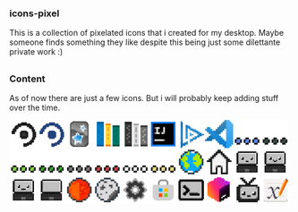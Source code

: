 ### icons-pixel
This is a collection of pixelated icons that i created for my desktop. Maybe someone finds something they like despite this being just some dilettante private work :)
##

### Content

As of now there are just a few icons. But i will probably keep adding stuff over the time.

<img src="preview.png" alt="Preview" width="500"/>
